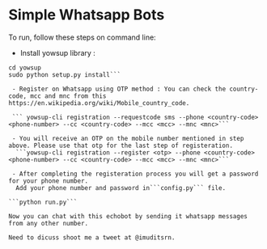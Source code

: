 # Simple Whatsapp Bots
To run, follow these steps on command line:
 - Install yowsup library :
```git clone git://github.com/tgalal/yowsup.git
cd yowsup
sudo python setup.py install```

 - Register on Whatsapp using OTP method : You can check the country-code, mcc and mnc from this https://en.wikipedia.org/wiki/Mobile_country_code.

 ``` yowsup-cli registration --requestcode sms --phone <country-code><phone-number> --cc <country-code> --mcc <mcc> --mnc <mnc>```

 - You will receive an OTP on the mobile number mentioned in step above. Please use that otp for the last step of registeration.
  ```yowsup-cli registration --register <otp> --phone <country-code><phone-number> --cc <country-code> --mcc <mcc> --mnc <mnc>```

 - After completing the registeration process you will get a password for your phone number.
  Add your phone number and password in```config.py``` file.

```python run.py```

Now you can chat with this echobot by sending it whatsapp messages from any other number.

Need to dicuss shoot me a tweet at @imuditsrn.